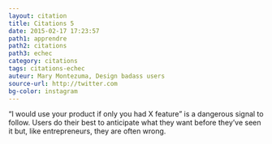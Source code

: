 ```yaml
---
layout: citation
title: Citations 5
date: 2015-02-17 17:23:57
path1: apprendre
path2: citations
path3: echec
category: citations
tags: citations-echec
auteur: Mary Montezuma, Design badass users
source-url: http://twitter.com
bg-color: instagram 
---
```

“I would use your product if only you had X feature” is a dangerous signal to follow. Users do their best to anticipate what they want before they’ve seen it but, like entrepreneurs, they are often wrong.